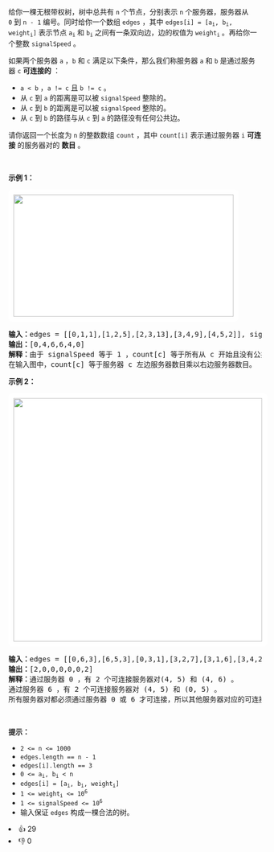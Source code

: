 <p>给你一棵无根带权树，树中总共有 <code>n</code>&nbsp;个节点，分别表示 <code>n</code>&nbsp;个服务器，服务器从 <code>0</code>&nbsp;到 <code>n - 1</code>&nbsp;编号。同时给你一个数组&nbsp;<code>edges</code>&nbsp;，其中&nbsp;<code>edges[i] = [a<sub>i</sub>, b<sub>i</sub>, weight<sub>i</sub>]</code>&nbsp;表示节点&nbsp;<code>a<sub>i</sub></code> 和&nbsp;<code>b<sub>i</sub></code>&nbsp;之间有一条双向边，边的权值为&nbsp;<code>weight<sub>i</sub></code>&nbsp;。再给你一个整数&nbsp;<code>signalSpeed</code>&nbsp;。</p>

<p>如果两个服务器 <code>a</code>&nbsp;，<code>b</code>&nbsp;和 <code>c</code>&nbsp;满足以下条件，那么我们称服务器 <code>a</code>&nbsp;和 <code>b</code>&nbsp;是通过服务器 <code>c</code>&nbsp;<strong>可连接的</strong>&nbsp;：</p>

<ul> 
 <li><code>a &lt; b</code>&nbsp;，<code>a != c</code> 且&nbsp;<code>b != c</code>&nbsp;。</li> 
 <li>从&nbsp;<code>c</code>&nbsp;到&nbsp;<code>a</code>&nbsp;的距离是可以被&nbsp;<code>signalSpeed</code>&nbsp;整除的。</li> 
 <li>从&nbsp;<code>c</code>&nbsp;到&nbsp;<code>b</code>&nbsp;的距离是可以被&nbsp;<code>signalSpeed</code>&nbsp;整除的。</li> 
 <li>从&nbsp;<code>c</code>&nbsp;到&nbsp;<code>b</code>&nbsp;的路径与从&nbsp;<code>c</code>&nbsp;到&nbsp;<code>a</code>&nbsp;的路径没有任何公共边。</li> 
</ul>

<p>请你返回一个长度为 <code>n</code>&nbsp;的整数数组&nbsp;<code>count</code>&nbsp;，其中&nbsp;<code>count[i]</code> 表示通过服务器&nbsp;<code>i</code>&nbsp;<strong>可连接</strong>&nbsp;的服务器对的&nbsp;<strong>数目</strong>&nbsp;。</p>

<p>&nbsp;</p>

<p><b>示例 1：</b></p>

<p><img alt="" src="https://assets.leetcode.com/uploads/2024/01/21/example22.png" style="width: 438px; height: 243px; padding: 10px; background: #fff; border-radius: .5rem;" /></p>

<pre>
<b>输入：</b>edges = [[0,1,1],[1,2,5],[2,3,13],[3,4,9],[4,5,2]], signalSpeed = 1
<b>输出：</b>[0,4,6,6,4,0]
<b>解释：</b>由于 signalSpeed 等于 1 ，count[c] 等于所有从 c 开始且没有公共边的路径对数目。
在输入图中，count[c] 等于服务器 c 左边服务器数目乘以右边服务器数目。
</pre>

<p><strong class="example">示例 2：</strong></p>

<p><img alt="" src="https://assets.leetcode.com/uploads/2024/01/21/example11.png" style="width: 495px; height: 484px; padding: 10px; background: #fff; border-radius: .5rem;" /></p>

<pre>
<b>输入：</b>edges = [[0,6,3],[6,5,3],[0,3,1],[3,2,7],[3,1,6],[3,4,2]], signalSpeed = 3
<b>输出：</b>[2,0,0,0,0,0,2]
<b>解释：</b>通过服务器 0 ，有 2 个可连接服务器对(4, 5) 和 (4, 6) 。
通过服务器 6 ，有 2 个可连接服务器对 (4, 5) 和 (0, 5) 。
所有服务器对都必须通过服务器 0 或 6 才可连接，所以其他服务器对应的可连接服务器对数目都为 0 。
</pre>

<p>&nbsp;</p>

<p><strong>提示：</strong></p>

<ul> 
 <li><code>2 &lt;= n &lt;= 1000</code></li> 
 <li><code>edges.length == n - 1</code></li> 
 <li><code>edges[i].length == 3</code></li> 
 <li><code>0 &lt;= a<sub>i</sub>, b<sub>i</sub> &lt; n</code></li> 
 <li><code>edges[i] = [a<sub>i</sub>, b<sub>i</sub>, weight<sub>i</sub>]</code>
  <!-- notionvc: a2623897-1bb1-4c07-84b6-917ffdcd83ec --></li> 
 <li><code>1 &lt;= weight<sub>i</sub> &lt;= 10<sup>6</sup></code></li> 
 <li><code>1 &lt;= signalSpeed &lt;= 10<sup>6</sup></code></li> 
 <li>输入保证&nbsp;<code>edges</code>&nbsp;构成一棵合法的树。</li> 
</ul>

<div><li>👍 29</li><li>👎 0</li></div>